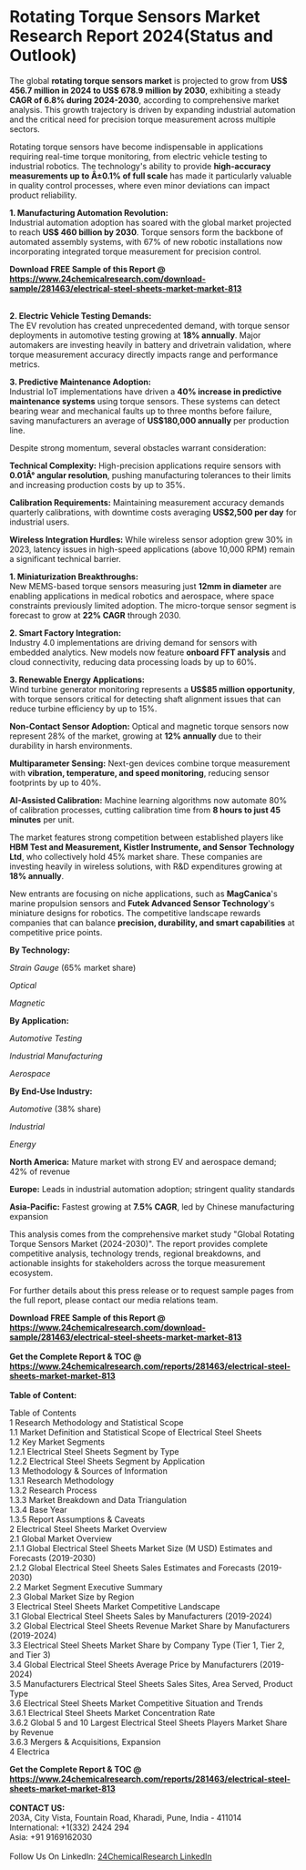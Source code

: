 <h1>Rotating Torque Sensors Market Research Report 2024(Status and Outlook)</h1><p>The global <strong>rotating torque sensors market</strong> is projected to grow from <strong>US$ 456.7 million in 2024 to US$ 678.9 million by 2030</strong>, exhibiting a steady <strong>CAGR of 6.8% during 2024-2030</strong>, according to comprehensive market analysis. This growth trajectory is driven by expanding industrial automation and the critical need for precision torque measurement across multiple sectors.</p><p>Rotating torque sensors have become indispensable in applications requiring real-time torque monitoring, from electric vehicle testing to industrial robotics. The technology's ability to provide <strong>high-accuracy measurements up to Â±0.1% of full scale</strong> has made it particularly valuable in quality control processes, where even minor deviations can impact product reliability.</p><p><strong>1. Manufacturing Automation Revolution:</strong><br>
Industrial automation adoption has soared with the global market projected to reach <strong>US$ 460 billion by 2030</strong>. Torque sensors form the backbone of automated assembly systems, with 67% of new robotic installations now incorporating integrated torque measurement for precision control.</p><div><b>Download FREE Sample of this Report @ 
            <a href="https://www.24chemicalresearch.com/download-sample/281463/electrical-steel-sheets-market-market-813">
            https://www.24chemicalresearch.com/download-sample/281463/electrical-steel-sheets-market-market-813</a></b></div><br><p><strong>2. Electric Vehicle Testing Demands:</strong><br>
The EV revolution has created unprecedented demand, with torque sensor deployments in automotive testing growing at <strong>18% annually</strong>. Major automakers are investing heavily in battery and drivetrain validation, where torque measurement accuracy directly impacts range and performance metrics.</p><p><strong>3. Predictive Maintenance Adoption:</strong><br>
Industrial IoT implementations have driven a <strong>40% increase in predictive maintenance systems</strong> using torque sensors. These systems can detect bearing wear and mechanical faults up to three months before failure, saving manufacturers an average of <strong>US$180,000 annually</strong> per production line.</p><p>Despite strong momentum, several obstacles warrant consideration:</p><p><strong>Technical Complexity:</strong> High-precision applications require sensors with <strong>0.01Â° angular resolution</strong>, pushing manufacturing tolerances to their limits and increasing production costs by up to 35%.</p><p><strong>Calibration Requirements:</strong> Maintaining measurement accuracy demands quarterly calibrations, with downtime costs averaging <strong>US$2,500 per day</strong> for industrial users.</p><p><strong>Wireless Integration Hurdles:</strong> While wireless sensor adoption grew 30% in 2023, latency issues in high-speed applications (above 10,000 RPM) remain a significant technical barrier.</p><p><strong>1. Miniaturization Breakthroughs:</strong><br>
New MEMS-based torque sensors measuring just <strong>12mm in diameter</strong> are enabling applications in medical robotics and aerospace, where space constraints previously limited adoption. The micro-torque sensor segment is forecast to grow at <strong>22% CAGR</strong> through 2030.</p><p><strong>2. Smart Factory Integration:</strong><br>
Industry 4.0 implementations are driving demand for sensors with embedded analytics. New models now feature <strong>onboard FFT analysis</strong> and cloud connectivity, reducing data processing loads by up to 60%.</p><p><strong>3. Renewable Energy Applications:</strong><br>
Wind turbine generator monitoring represents a <strong>US$85 million opportunity</strong>, with torque sensors critical for detecting shaft alignment issues that can reduce turbine efficiency by up to 15%.</p><p><strong>Non-Contact Sensor Adoption:</strong> Optical and magnetic torque sensors now represent 28% of the market, growing at <strong>12% annually</strong> due to their durability in harsh environments.</p><p><strong>Multiparameter Sensing:</strong> Next-gen devices combine torque measurement with <strong>vibration, temperature, and speed monitoring</strong>, reducing sensor footprints by up to 40%.</p><p><strong>AI-Assisted Calibration:</strong> Machine learning algorithms now automate 80% of calibration processes, cutting calibration time from <strong>8 hours to just 45 minutes</strong> per unit.</p><p>The market features strong competition between established players like <strong>HBM Test and Measurement, Kistler Instrumente, and Sensor Technology Ltd</strong>, who collectively hold 45% market share. These companies are investing heavily in wireless solutions, with R&amp;D expenditures growing at <strong>18% annually</strong>.</p><p>New entrants are focusing on niche applications, such as <strong>MagCanica</strong>'s marine propulsion sensors and <strong>Futek Advanced Sensor Technology</strong>'s miniature designs for robotics. The competitive landscape rewards companies that can balance <strong>precision, durability, and smart capabilities</strong> at competitive price points.</p><p><strong>By Technology:</strong></p><p><em>Strain Gauge</em> (65% market share)</p><p><em>Optical</em></p><p><em>Magnetic</em></p><p><strong>By Application:</strong></p><p><em>Automotive Testing</em></p><p><em>Industrial Manufacturing</em></p><p><em>Aerospace</em></p><p><strong>By End-Use Industry:</strong></p><p><em>Automotive</em> (38% share)</p><p><em>Industrial</em></p><p><em>Energy</em></p><p><strong>North America:</strong> Mature market with strong EV and aerospace demand; 42% of revenue</p><p><strong>Europe:</strong> Leads in industrial automation adoption; stringent quality standards</p><p><strong>Asia-Pacific:</strong> Fastest growing at <strong>7.5% CAGR</strong>, led by Chinese manufacturing expansion</p><p>This analysis comes from the comprehensive market study "Global Rotating Torque Sensors Market (2024-2030)". The report provides complete competitive analysis, technology trends, regional breakdowns, and actionable insights for stakeholders across the torque measurement ecosystem.</p><p>For further details about this press release or to request sample pages from the full report, please contact our media relations team.</p><div><b>Download FREE Sample of this Report @ 
            <a href="https://www.24chemicalresearch.com/download-sample/281463/electrical-steel-sheets-market-market-813">
            https://www.24chemicalresearch.com/download-sample/281463/electrical-steel-sheets-market-market-813</a></b></div><br><div><b>Get the Complete Report & TOC @ 
            <a href="https://www.24chemicalresearch.com/reports/281463/electrical-steel-sheets-market-market-813">
            https://www.24chemicalresearch.com/reports/281463/electrical-steel-sheets-market-market-813</a></b></div><br>
            <b>Table of Content:</b><p>Table of Contents<br />
 1 Research Methodology and Statistical Scope<br />
 1.1 Market Definition and Statistical Scope of Electrical Steel Sheets<br />
 1.2 Key Market Segments<br />
 1.2.1 Electrical Steel Sheets Segment by Type<br />
 1.2.2 Electrical Steel Sheets Segment by Application<br />
 1.3 Methodology & Sources of Information<br />
 1.3.1 Research Methodology<br />
 1.3.2 Research Process<br />
 1.3.3 Market Breakdown and Data Triangulation<br />
 1.3.4 Base Year<br />
 1.3.5 Report Assumptions & Caveats<br />
 2 Electrical Steel Sheets Market Overview<br />
 2.1 Global Market Overview<br />
 2.1.1 Global Electrical Steel Sheets Market Size (M USD) Estimates and Forecasts (2019-2030)<br />
 2.1.2 Global Electrical Steel Sheets Sales Estimates and Forecasts (2019-2030)<br />
 2.2 Market Segment Executive Summary<br />
 2.3 Global Market Size by Region<br />
 3 Electrical Steel Sheets Market Competitive Landscape<br />
 3.1 Global Electrical Steel Sheets Sales by Manufacturers (2019-2024)<br />
 3.2 Global Electrical Steel Sheets Revenue Market Share by Manufacturers (2019-2024)<br />
 3.3 Electrical Steel Sheets Market Share by Company Type (Tier 1, Tier 2, and Tier 3)<br />
 3.4 Global Electrical Steel Sheets Average Price by Manufacturers (2019-2024)<br />
 3.5 Manufacturers Electrical Steel Sheets Sales Sites, Area Served, Product Type<br />
 3.6 Electrical Steel Sheets Market Competitive Situation and Trends<br />
 3.6.1 Electrical Steel Sheets Market Concentration Rate<br />
 3.6.2 Global 5 and 10 Largest Electrical Steel Sheets Players Market Share by Revenue<br />
 3.6.3 Mergers & Acquisitions, Expansion<br />
 4 Electrica</p><div><b>Get the Complete Report & TOC @ 
            <a href="https://www.24chemicalresearch.com/reports/281463/electrical-steel-sheets-market-market-813">
            https://www.24chemicalresearch.com/reports/281463/electrical-steel-sheets-market-market-813</a></b></div><br><b>CONTACT US:</b><br>
            203A, City Vista, Fountain Road, Kharadi, Pune, India - 411014<br>
            International: +1(332) 2424 294<br>
            Asia: +91 9169162030 <br><br>
            Follow Us On LinkedIn: <a href="https://www.linkedin.com/company/24chemicalresearch/">24ChemicalResearch LinkedIn</a>